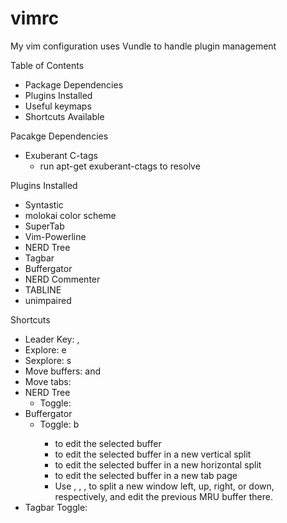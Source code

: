 # vimrc
My vim configuration uses Vundle to handle plugin management

Table of Contents
  - Package Dependencies
  - Plugins Installed
  - Useful keymaps
  - Shortcuts Available

Pacakge Dependencies
  - Exuberant C-tags
    - run apt-get exuberant-ctags to resolve

Plugins Installed
  - Syntastic
  - molokai color scheme
  - SuperTab
  - Vim-Powerline
  - NERD Tree
  - Tagbar
  - Buffergator
  - NERD Commenter
  - TABLINE
  - unimpaired

Shortcuts
  - Leader Key: ,
  - Explore: <Leader>e
  - Sexplore: <Leader>s
  - Move buffers: <M-Left> and <M-Right>
  - Move tabs: <C-ww>
  - NERD Tree
    - Toggle: <C-n>
  - Buffergator
    - Toggle: <Leader>b
      - <ENTER> to edit the selected buffer
      - <C-V> to edit the selected buffer in a new vertical split
      - <C-S> to edit the selected buffer in a new horizontal split
      - <C-T> to edit the selected buffer in a new tab page
      - Use <Leader><LEFT>, <Leader><UP>, <Leader><RIGHT>, <Leader><DOWN> to split a new window left, up, right, or down, respectively, and edit the previous MRU buffer there.
  - Tagbar
    Toggle: <F8>
